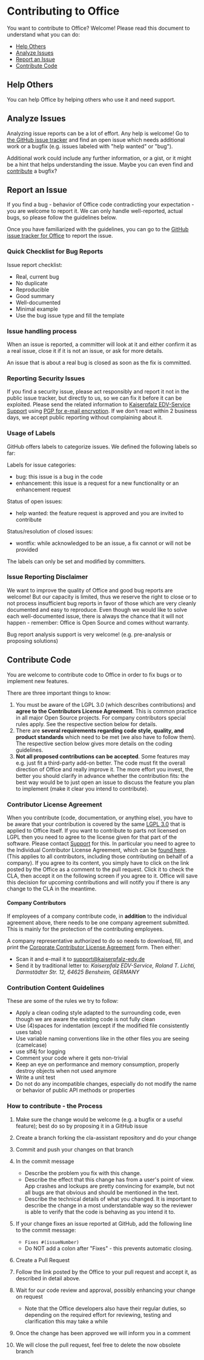# Contributing to Office

You want to contribute to Office? Welcome! Please read this document to 
understand what you can do:
 * [Help Others](#help-others)
 * [Analyze Issues](#analyze-issues)
 * [Report an Issue](#report-an-issue)
 * [Contribute Code](#contribute-code)

## Help Others

You can help Office by helping others who use it and need support.

## Analyze Issues

Analyzing issue reports can be a lot of effort. Any help is welcome!
Go to 
[the GitHub issue tracker](https://github.com/klenkes74/Office/issues?state=open) 
and find an open issue which needs additional work or a bugfix (e.g. issues 
labeled with "help wanted" or "bug").

Additional work could include any further information, or a gist, or it might be
a hint that helps understanding the issue. Maybe you can even find and 
[contribute](#contribute-code) a bugfix?

## Report an Issue

If you find a bug - behavior of Office code contradicting your expectation - you
are welcome to report it. We can only handle well-reported, actual bugs, so 
please follow the guidelines below.

Once you have familiarized with the guidelines, you can go to the 
[GitHub issue tracker for Office](https://github.com/klenkes74/Office/issues/new) 
to report the issue.

### Quick Checklist for Bug Reports

Issue report checklist:
 * Real, current bug
 * No duplicate
 * Reproducible
 * Good summary
 * Well-documented
 * Minimal example
 * Use the bug issue type and fill the template


### Issue handling process

When an issue is reported, a committer will look at it and either confirm it as
a real issue, close it if it is not an issue, or ask for more details.

An issue that is about a real bug is closed as soon as the fix is committed.


### Reporting Security Issues

If you find a security issue, please act responsibly and report it not in the 
public issue tracker, but directly to us, so we can fix it before it can be 
exploited. Please send the related information to 
[Kaiserpfalz EDV-Service Support](mailto:support@kaiserpfalz-edv.de) using 
[PGP for e-mail encryption](https://global.sap.com/pc/security/keyblock.txt).
If we don't react within 2 business days, we accept public reporting without 
complaining about it.

### Usage of Labels

GitHub offers labels to categorize issues. We defined the following labels so 
far:

Labels for issue categories:
 * bug: this issue is a bug in the code
 * enhancement: this issue is a request for a new functionality or an 
   enhancement request

Status of open issues:
 * help wanted: the feature request is approved and you are invited to
 contribute

Status/resolution of closed issues:
 * wontfix: while acknowledged to be an issue, a fix cannot or will not be 
 provided

The labels can only be set and modified by committers.


### Issue Reporting Disclaimer

We want to improve the quality of Office and good bug reports are welcome! But 
our capacity is limited, thus we reserve the right to close or to not process 
insufficient bug reports in favor of those which are very cleanly documented and
easy to reproduce. Even though we would like to solve each well-documented 
issue, there is always the chance that it will not happen - remember: Office is
Open Source and comes without warranty.

Bug report analysis support is very welcome! (e.g. pre-analysis or proposing
solutions)


## Contribute Code

You are welcome to contribute code to Office in order to fix bugs or to 
implement new features.

There are three important things to know:

1.  You must be aware of the LGPL 3.0 (which describes contributions) and 
**agree to the Contributors License Agreement**. This is common practice in all
major Open Source projects. For company contributors special rules apply. See 
the respective section below for details.
2.  There are **several requirements regarding code style, quality, and product 
standards** which need to be met (we also have to follow them). The respective 
section below gives more details on the coding guidelines.
3.  **Not all proposed contributions can be accepted**. Some features may e.g. 
just fit a third-party add-on better. The code must fit the overall direction of
Office and really improve it. The more effort you invest, the better you should
clarify in advance whether the contribution fits: the best way would be to just
open an issue to discuss the feature you plan to implement (make it clear you
intend to contribute).

### Contributor License Agreement

When you contribute (code, documentation, or anything else), you have to be
aware that your contribution is covered by the same
[LGPL 3.0](https://www.gnu.org/licenses/lgpl-3.0.txt) that is applied to Office
itself. If you want to contribute to parts not licensed on LGPL then you need to
agree to the license given for that part of the software. Please contact 
[Support](mailto:support@kaiserpfalz-edv.de) for this. In particular you need to
agree to the Individual Contributor License Agreement, which can be 
[found here](https://gist.github.com/klenkes74/b76f623edb7830b4344ef2d5e373075e).
(This applies to all contributors, including those contributing on behalf of a
company). If you agree to its content, you  simply have to click on the link
posted by the Office as a comment to the pull request. Click it to check the
CLA, then  accept it on the following screen if you agree to it. Office will
save this decision for upcoming contributions and will notify you if there is
any change to the CLA in the meantime.

#### Company Contributors

If employees of a company contribute code, in **addition** to the individual
agreement above, there needs to be one company agreement submitted. This is
mainly for the protection of the contributing employees.

A company representative authorized to do so needs to download, fill, and print
the 
[Corporate Contributor License Agreement](https://github.com/klenkes74/office/blob/master/KES%20Corporate%20Contributor%20License%20Agreement%20(2019-12-31).pdf)
form. Then either:

- Scan it and e-mail it to 
[support@kaiserpfalz-edv.de](mailto:support@kaiserpfalz-edv.de)
- Send it by traditional letter to: *Kaiserpfalz EDV-Service, Roland T. Lichti,
Darmstädter Str. 12, 64625 Bensheim, GERMANY*


### Contribution Content Guidelines

These are some of the rules we try to follow:

- Apply a clean coding style adapted to the surrounding code, even though we are
aware the existing code is not fully clean
- Use (4)spaces for indentation (except if the modified file consistently uses tabs)
- Use variable naming conventions like in the other files you are seeing (camelcase)
- use slf4j for logging
- Comment your code where it gets non-trivial
- Keep an eye on performance and memory consumption, properly destroy objects
when not used anymore
- Write a unit test
- Do not do any incompatible changes, especially do not modify the name or
behavior of public API methods or properties

### How to contribute - the Process

1. Make sure the change would be welcome (e.g. a bugfix or a useful feature); best do so by proposing it in a GitHub issue
2. Create a branch forking the cla-assistant repository and do your change
3. Commit and push your changes on that branch
4. In the commit message
   - Describe the problem you fix with this change.
   - Describe the effect that this change has from a user's point of view. App crashes and lockups are pretty convincing for 
     example, but not all bugs are that obvious and should be mentioned in the text.
   - Describe the technical details of what you changed. It is important to describe the change in a most understandable way 
     so the reviewer is able to verify that the code is behaving as you intend it to.
5. If your change fixes an issue reported at GitHub, add the following line to the commit message:
   - ```Fixes #(issueNumber)```
   - Do NOT add a colon after "Fixes" - this prevents automatic closing.
6. Create a Pull Request
7. Follow the link posted by the Office to your pull request and accept it, as described in detail above.
8. Wait for our code review and approval, possibly enhancing your change on request
   - Note that the Office developers also have their regular duties, so depending on the required effort for reviewing, 
     testing and clarification this may take a while

9. Once the change has been approved we will inform you in a comment
10. We will close the pull request, feel free to delete the now obsolete branch
